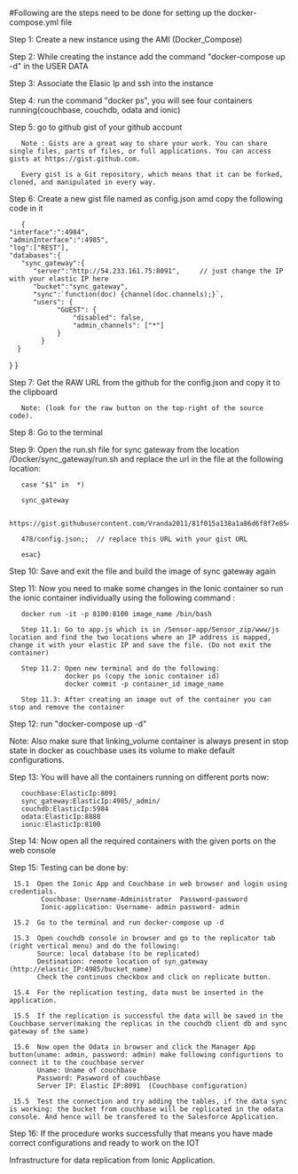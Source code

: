 #Following are the steps need to be done for setting up the docker-compose.yml file

Step 1: Create a new instance using the AMI (Docker_Compose)

Step 2: While creating the instance add the command "docker-compose up -d" in the USER DATA

Step 3: Associate the Elasic Ip and ssh into the instance 

Step 4: run the command "docker ps", you will see four containers running(couchbase, couchdb, odata and ionic)

Step 5: go to github gist of your github account

       Note : Gists are a great way to share your work. You can share single files, parts of files, or full applications. You can access gists at https://gist.github.com.

       Every gist is a Git repository, which means that it can be forked, cloned, and manipulated in every way.

Step 6: Create a new gist file named as config.json amd copy the following code in it

       { 
    "interface":":4984", 
    "adminInterface":":4985", 
    "log":["REST"], 
    "databases":{ 
       "sync_gateway":{ 
          "server":"http://54.233.161.75:8091",     // just change the IP with your elastic IP here
          "bucket":"sync_gateway", 
          "sync":`function(doc) {channel(doc.channels);}`,
          "users": {
                "GUEST": {
                    "disabled": false,
                    "admin_channels": ["*"]
                }
            }
      } 
   } 
 } 

Step 7: Get the RAW URL from the github for the config.json and copy it to the clipboard

       Note: (look for the raw button on the top-right of the source code).

Step 8: Go to the terminal 

Step 9: Open the run.sh file for sync gateway from the location /Docker/sync_gateway/run.sh and replace the url in the file at the following location:

       case "$1" in  *)   
       
       sync_gateway 
       
       https://gist.githubusercontent.com/Vranda2011/81f015a138a1a86d6f8f7e854743d25d/raw/047c32c99323fb86374df355bf5099434deab
       
       478/config.json;;  // replace this URL with your gist URL 
       
       esac}
        

Step 10: Save and exit the file and build the image of sync gateway again 

Step 11: Now you need to make some changes in the Ionic container so run the ionic container individually using the following command :

       docker run -it -p 8100:8100 image_name /bin/bash
       
       Step 11.1: Go to app.js which is in /Sensor-app/Sensor_zip/www/js location and find the two locations where an IP address is mapped, change it with your elastic IP and save the file. (Do not exit the container)
       
       Step 11.2: Open new terminal and do the following:
                  docker ps (copy the ionic container id)
                  docker commit -p container_id image_name
                  
       Step 11.3: After creating an image out of the container you can stop and remove the container          

Step 12: run "docker-compose up -d"

Note: Also make sure that linking_volume container is always present in stop state in docker as couchbase 
      uses its volume to make default configurations.
      
Step 13: You will have all the containers running on different ports now:

       couchbase:ElasticIp:8091
       sync_gateway:ElasticIp:4985/_admin/
       couchdb:ElasticIp:5984
       odata:ElasticIp:8888
       ionic:ElasticIp:8100
        
Step 14: Now open all the required containers with the given ports on the web console 

Step 15: Testing can be done by:

     15.1  Open the Ionic App and Couchbase in web browser and login using credentials.
            Couchbase: Username-Administrator  Password-password
            Ionic-application: Username- admin password- admin
            
     15.2  Go to the terminal and run docker-compose up -d
     
     15.3  Open couchdb console in browser and go to the replicator tab (right vertical menu) and do the following:
           Source: local database (to be replicated) 
           Destination: remote location of syn_gateway (http://elastic_IP:4985/bucket_name) 
           Check the continuos checkbox and click on replicate button.
           
     15.4  For the replication testing, data must be inserted in the application. 
           
     15.5  If the replication is successful the data will be saved in the Couchbase server(making the replicas in the couchdb client db and sync gateway of the same)
     
     15.6  Now open the Odata in browser and click the Manager App button(uname: admin, password: admin) make following configurtions to connect it to the couchbase server
           Uname: Uname of couchbase 
           Password: Paswword of couchbase
           Server IP: Elastic IP:8091  (Couchbase configuration)
           
     15.5  Test the connection and try adding the tables, if the data sync is working: the bucket from couchbase will be replicated in the odata console. And hence will be transfered to the Salesforce Application.
     
 Step 16: If the procedure works successfully that means you have made correct configurations and ready to work on the IOT 
 
 Infrastructure for data replication from Ionic Application. 
      


